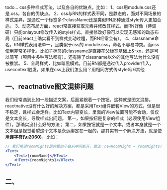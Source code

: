 todo...
css多种样式写法，以及各自的优缺点，比如：
1、css用module.css还是.css，各自的优缺点。
2、css与RN的样式表不同，是静态的，面对不同场景的样式差异，是通过一个标签多个className还是类似RN那种通过style传入更加合适。
3、动态布局方面，react常直接获取元素并修改其样式，而RN好像（待调研）只能onlayout修改传入的style样式。直接修改好像可以实现无感知的动态布局（目前react上确实看不到样式变动过程，而RN经常会有）。
4、classname命名，RN样式表用法单一，且类似于css的.module.css，命名不容易冲突。而css使用非常多样化，比如子标签的classname是直接在父标签基础上&-xx，还是可以简写（项目中多种写法都有）。还有除了classname以外的其他写法为什么没有被推崇。
5、全局样式，比如暗黑模式。目前RN都是通过传入provider传入，usecontext触发。如果在css上我们怎么用？用相同方式传style吗
6其他


## 一、reactnative图文混排问题
我们经常遇到比如一段描述文案，后面紧跟着一个按钮。这种就是图文混排。reactnative没有什么好的解决方案，都是采用Text组件嵌套View的方式，但是很不稳定，且样式会走样。比如Text内容变长，里面的View位置可能不会动，仅仅是文本变长，导致样式出问题。
第一，如果按钮是复杂的样式（必须使用View组件），那确实没什么好的方法；
第二，如果按钮就是一个文本，或者本身就是一个文本但是视觉希望这个文本是永远绑定在一起的，那其实有一个解决方法，就是使用**连字符(\u2060)**，比如：
```jsx
// 我们希望roomNights是完整的不会从中间断开，做法：newRoomNight = roomNights?.split('').join('\u2060');每个字符都连起来
<Text>
    <Text>{roomName}</HText>
    <HText>{roomNights}</HText>
</Text>
```


## 二、